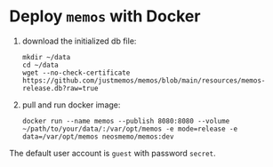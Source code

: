 # Deploy `memos` with Docker

1. download the initialized db file:

   ```shell
   mkdir ~/data
   cd ~/data
   wget --no-check-certificate https://github.com/justmemos/memos/blob/main/resources/memos-release.db?raw=true
   ```

2. pull and run docker image:

   ```docker
   docker run --name memos --publish 8080:8080 --volume ~/path/to/your/data/:/var/opt/memos -e mode=release -e data=/var/opt/memos neosmemo/memos:dev
   ```

The default user account is `guest` with password `secret`.
